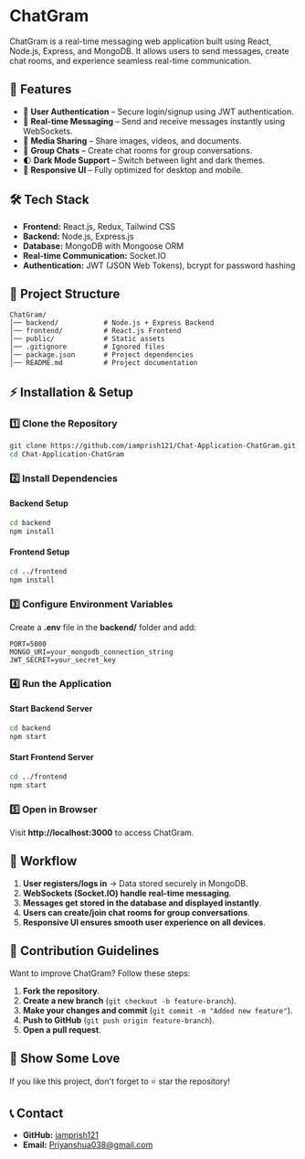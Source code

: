 # ChatGram

ChatGram is a real-time messaging web application built using React, Node.js, Express, and MongoDB. It allows users to send messages, create chat rooms, and experience seamless real-time communication.

## 🚀 Features
- 🔐 **User Authentication** – Secure login/signup using JWT authentication.
- 💬 **Real-time Messaging** – Send and receive messages instantly using WebSockets.
- 📂 **Media Sharing** – Share images, videos, and documents.
- 👥 **Group Chats** – Create chat rooms for group conversations.
- 🌓 **Dark Mode Support** – Switch between light and dark themes.
- 📱 **Responsive UI** – Fully optimized for desktop and mobile.

## 🛠️ Tech Stack
- **Frontend:** React.js, Redux, Tailwind CSS
- **Backend:** Node.js, Express.js
- **Database:** MongoDB with Mongoose ORM
- **Real-time Communication:** Socket.IO
- **Authentication:** JWT (JSON Web Tokens), bcrypt for password hashing

## 📂 Project Structure
```
ChatGram/
│── backend/           # Node.js + Express Backend
│── frontend/          # React.js Frontend
│── public/            # Static assets
│── .gitignore         # Ignored files
│── package.json       # Project dependencies
│── README.md          # Project documentation
```

## ⚡ Installation & Setup
### 1️⃣ Clone the Repository
```sh
git clone https://github.com/iamprish121/Chat-Application-ChatGram.git
cd Chat-Application-ChatGram
```

### 2️⃣ Install Dependencies
#### Backend Setup
```sh
cd backend
npm install
```
#### Frontend Setup
```sh
cd ../frontend
npm install
```

### 3️⃣ Configure Environment Variables
Create a **.env** file in the **backend/** folder and add:
```env
PORT=5000
MONGO_URI=your_mongodb_connection_string
JWT_SECRET=your_secret_key
```

### 4️⃣ Run the Application
#### Start Backend Server
```sh
cd backend
npm start
```
#### Start Frontend Server
```sh
cd ../frontend
npm start
```

### 5️⃣ Open in Browser
Visit **http://localhost:3000** to access ChatGram.

## 🔧 Workflow
1. **User registers/logs in** → Data stored securely in MongoDB.
2. **WebSockets (Socket.IO) handle real-time messaging**.
3. **Messages get stored in the database and displayed instantly**.
4. **Users can create/join chat rooms for group conversations**.
5. **Responsive UI ensures smooth user experience on all devices**.

## 📜 Contribution Guidelines
Want to improve ChatGram? Follow these steps:
1. **Fork the repository**.
2. **Create a new branch** (`git checkout -b feature-branch`).
3. **Make your changes and commit** (`git commit -m "Added new feature"`).
4. **Push to GitHub** (`git push origin feature-branch`).
5. **Open a pull request**.

## 🌟 Show Some Love
If you like this project, don't forget to ⭐ star the repository!

## 📞 Contact
- **GitHub:** [iamprish121](https://github.com/iamprish121)
- **Email:** Priyanshua038@gmail.com
